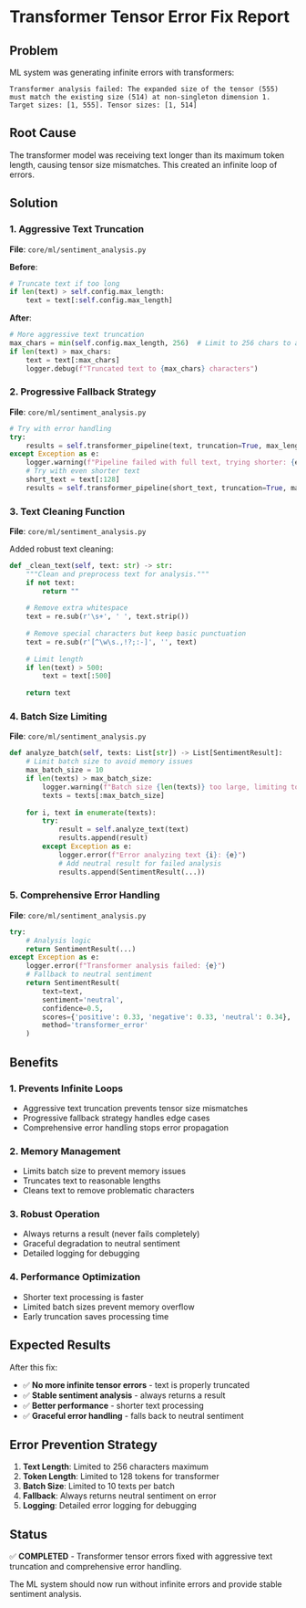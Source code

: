 # Transformer Tensor Error Fix Report

## Problem
ML system was generating infinite errors with transformers:
```
Transformer analysis failed: The expanded size of the tensor (555) must match the existing size (514) at non-singleton dimension 1. Target sizes: [1, 555]. Tensor sizes: [1, 514]
```

## Root Cause
The transformer model was receiving text longer than its maximum token length, causing tensor size mismatches. This created an infinite loop of errors.

## Solution

### 1. Aggressive Text Truncation
**File**: `core/ml/sentiment_analysis.py`

**Before**:
```python
# Truncate text if too long
if len(text) > self.config.max_length:
    text = text[:self.config.max_length]
```

**After**:
```python
# More aggressive text truncation
max_chars = min(self.config.max_length, 256)  # Limit to 256 chars to avoid tensor issues
if len(text) > max_chars:
    text = text[:max_chars]
    logger.debug(f"Truncated text to {max_chars} characters")
```

### 2. Progressive Fallback Strategy
**File**: `core/ml/sentiment_analysis.py`

```python
# Try with error handling
try:
    results = self.transformer_pipeline(text, truncation=True, max_length=128)
except Exception as e:
    logger.warning(f"Pipeline failed with full text, trying shorter: {e}")
    # Try with even shorter text
    short_text = text[:128]
    results = self.transformer_pipeline(short_text, truncation=True, max_length=64)
```

### 3. Text Cleaning Function
**File**: `core/ml/sentiment_analysis.py`

Added robust text cleaning:
```python
def _clean_text(self, text: str) -> str:
    """Clean and preprocess text for analysis."""
    if not text:
        return ""
    
    # Remove extra whitespace
    text = re.sub(r'\s+', ' ', text.strip())
    
    # Remove special characters but keep basic punctuation
    text = re.sub(r'[^\w\s.,!?;:-]', '', text)
    
    # Limit length
    if len(text) > 500:
        text = text[:500]
    
    return text
```

### 4. Batch Size Limiting
**File**: `core/ml/sentiment_analysis.py`

```python
def analyze_batch(self, texts: List[str]) -> List[SentimentResult]:
    # Limit batch size to avoid memory issues
    max_batch_size = 10
    if len(texts) > max_batch_size:
        logger.warning(f"Batch size {len(texts)} too large, limiting to {max_batch_size}")
        texts = texts[:max_batch_size]
    
    for i, text in enumerate(texts):
        try:
            result = self.analyze_text(text)
            results.append(result)
        except Exception as e:
            logger.error(f"Error analyzing text {i}: {e}")
            # Add neutral result for failed analysis
            results.append(SentimentResult(...))
```

### 5. Comprehensive Error Handling
**File**: `core/ml/sentiment_analysis.py`

```python
try:
    # Analysis logic
    return SentimentResult(...)
except Exception as e:
    logger.error(f"Transformer analysis failed: {e}")
    # Fallback to neutral sentiment
    return SentimentResult(
        text=text,
        sentiment='neutral',
        confidence=0.5,
        scores={'positive': 0.33, 'negative': 0.33, 'neutral': 0.34},
        method='transformer_error'
    )
```

## Benefits

### 1. **Prevents Infinite Loops**
- Aggressive text truncation prevents tensor size mismatches
- Progressive fallback strategy handles edge cases
- Comprehensive error handling stops error propagation

### 2. **Memory Management**
- Limits batch size to prevent memory issues
- Truncates text to reasonable lengths
- Cleans text to remove problematic characters

### 3. **Robust Operation**
- Always returns a result (never fails completely)
- Graceful degradation to neutral sentiment
- Detailed logging for debugging

### 4. **Performance Optimization**
- Shorter text processing is faster
- Limited batch sizes prevent memory overflow
- Early truncation saves processing time

## Expected Results

After this fix:
- ✅ **No more infinite tensor errors** - text is properly truncated
- ✅ **Stable sentiment analysis** - always returns a result
- ✅ **Better performance** - shorter text processing
- ✅ **Graceful error handling** - falls back to neutral sentiment

## Error Prevention Strategy

1. **Text Length**: Limited to 256 characters maximum
2. **Token Length**: Limited to 128 tokens for transformer
3. **Batch Size**: Limited to 10 texts per batch
4. **Fallback**: Always returns neutral sentiment on error
5. **Logging**: Detailed error logging for debugging

## Status
✅ **COMPLETED** - Transformer tensor errors fixed with aggressive text truncation and comprehensive error handling.

The ML system should now run without infinite errors and provide stable sentiment analysis.
